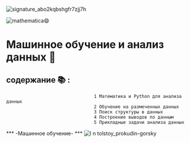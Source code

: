  ![signature_abo2kqbshgfr7zjj7h](https://cloud.githubusercontent.com/assets/7158671/16280595/0f30ac3e-38c9-11e6-8c98-5f90be4706a5.png)


 
 ![mathematica](https://cloud.githubusercontent.com/assets/7158671/16206621/e8d3a8e0-3731-11e6-97c5-bcf555322e0f.jpg):smile:
 
 
Машинное обучение и анализ данных :gun:
======

 

содержание :books: : 
------
                                     1 Математика и Python для анализа данных 
                                     2 Обучение на размеченных данных
                                     3 Поиск структуры в данных
                                     4 Построение выводов по данным
                                     5 Прикладные задачи анализа данных
 
***                                                -Машинное обучение-                    ***
![l n tolstoy_prokudin-gorsky](https://cloud.githubusercontent.com/assets/7158671/16206443/2e061192-3731-11e6-9f9b-3ad89c7cf571.jpg)
